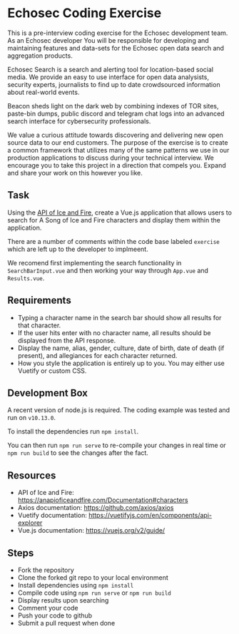 # Echosec Coding Exercise

This is a pre-interview coding exercise for the Echosec development team. As an Echosec developer You will be responsible for developing and maintaining features and data-sets for the Echosec open data search and aggregation products.

Echosec Search is a search and alerting tool for location-based social media. We provide an easy to use interface for open data analysists, security experts, journalists to find up to date crowdsourced information about real-world events.

Beacon sheds light on the dark web by combining indexes of TOR sites, paste-bin dumps, public discord and telegram chat logs into an advanced search interface for cybersecurity professionals.

We value a curious attitude towards discovering and delivering new open source data to our end customers. The purpose of the exercise is to create a common framework that utilizes many of the same patterns we use in our production applications to discuss during your technical interview. We encourage you to take this project in a direction that compels you. Expand and share your work on this however you like.

## Task

Using the [API of Ice and Fire](https://anapioficeandfire.com/Documentation), create a Vue.js application that allows users to search for A Song of Ice and Fire characters and display them within the application.

There are a number of comments within the code base labeled `exercise` which are left up to the developer to implmeent.

We recomend first implementing the search functionality in `SearchBarInput.vue` and then working your way through `App.vue` and `Results.vue`.

## Requirements

- Typing a character name in the search bar should show all results for that character.
- If the user hits enter with no character name, all results should be displayed from the API response.
- Display the name, alias, gender, culture, date of birth, date of death (if present), and allegiances for each character returned.
- How you style the application is entirely up to you. You may either use Vuetify or custom CSS.

## Development Box

A recent version of node.js is required. The coding example was tested and run on `v10.13.0`.

To install the dependencies run `npm install`.

You can then run `npm run serve` to re-compile your changes in real time or `npm run build` to see the changes after the fact.

## Resources

- API of Ice and Fire: https://anapioficeandfire.com/Documentation#characters
- Axios documentation: https://github.com/axios/axios
- Vuetify documentation: https://vuetifyjs.com/en/components/api-explorer
- Vue.js documentation: https://vuejs.org/v2/guide/


## Steps

- Fork the repository
- Clone the forked git repo to your local environment
- Install dependencies using `npm install`
- Compile code using `npm run serve` or `npm run build`
- Display results upon searching
- Comment your code
- Push your code to github
- Submit a pull request when done
